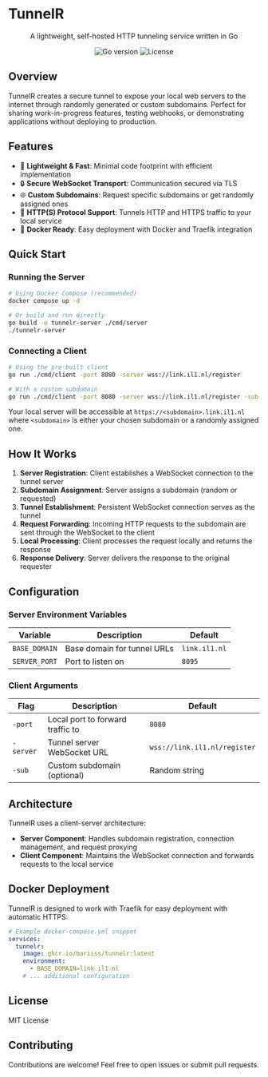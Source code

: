 # TunnelR

<p align="center">A lightweight, self-hosted HTTP tunneling service written in Go</p>

<p align="center">
  <img src="https://img.shields.io/badge/go-%231.24.2-blue" alt="Go version">
  <img src="https://img.shields.io/badge/license-MIT-green" alt="License">
</p>

## Overview

TunnelR creates a secure tunnel to expose your local web servers to the internet through randomly generated or custom subdomains. Perfect for sharing work-in-progress features, testing webhooks, or demonstrating applications without deploying to production.

## Features

- 🚀 **Lightweight & Fast**: Minimal code footprint with efficient implementation
- 🔒 **Secure WebSocket Transport**: Communication secured via TLS
- 🌐 **Custom Subdomains**: Request specific subdomains or get randomly assigned ones
- 🔄 **HTTP(S) Protocol Support**: Tunnels HTTP and HTTPS traffic to your local service
- 🐳 **Docker Ready**: Easy deployment with Docker and Traefik integration

## Quick Start

### Running the Server

```bash
# Using Docker Compose (recommended)
docker compose up -d

# Or build and run directly
go build -o tunnelr-server ./cmd/server
./tunnelr-server
```

### Connecting a Client

```bash
# Using the pre-built client
go run ./cmd/client -port 8080 -server wss://link.il1.nl/register

# With a custom subdomain
go run ./cmd/client -port 8080 -server wss://link.il1.nl/register -sub myapp
```

Your local server will be accessible at `https://<subdomain>.link.il1.nl` where `<subdomain>` is either your chosen subdomain or a randomly assigned one.

## How It Works

1. **Server Registration**: Client establishes a WebSocket connection to the tunnel server
2. **Subdomain Assignment**: Server assigns a subdomain (random or requested)
3. **Tunnel Establishment**: Persistent WebSocket connection serves as the tunnel
4. **Request Forwarding**: Incoming HTTP requests to the subdomain are sent through the WebSocket to the client
5. **Local Processing**: Client processes the request locally and returns the response
6. **Response Delivery**: Server delivers the response to the original requester

## Configuration

### Server Environment Variables

| Variable | Description | Default |
|----------|-------------|---------|
| `BASE_DOMAIN` | Base domain for tunnel URLs | `link.il1.nl` |
| `SERVER_PORT` | Port to listen on | `8095` |

### Client Arguments

| Flag | Description | Default |
|------|-------------|---------|
| `-port` | Local port to forward traffic to | `8080` |
| `-server` | Tunnel server WebSocket URL | `wss://link.il1.nl/register` |
| `-sub` | Custom subdomain (optional) | Random string |

## Architecture

TunnelR uses a client-server architecture:

- **Server Component**: Handles subdomain registration, connection management, and request proxying
- **Client Component**: Maintains the WebSocket connection and forwards requests to the local service

## Docker Deployment

TunnelR is designed to work with Traefik for easy deployment with automatic HTTPS:

```yaml
# Example docker-compose.yml snippet
services:
  tunnelr:
    image: ghcr.io/bariiss/tunnelr:latest
    environment:
      - BASE_DOMAIN=link.il1.nl
    # ... additional configuration
```

## License

MIT License

## Contributing

Contributions are welcome! Feel free to open issues or submit pull requests.